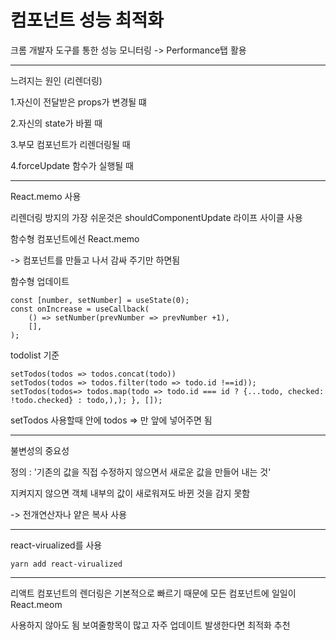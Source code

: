 <h1>컴포넌트 성능 최적화 </h1>

크롬 개발자 도구를 통한 성능 모니터링 -> Performance탭 활용

---

느려지는 원인 (리렌더링)

1.자신이 전달받은 props가 변경될 떄

2.자신의 state가 바뀔 때

3.부모 컴포넌트가 리렌더링될 때

4.forceUpdate 함수가 실행될 때

---

React.memo 사용

리렌더링 방지의 가장 쉬운것은 shouldComponentUpdate 라이프 사이클 사용

함수형 컴포넌트에선 React.memo

-> 컴포넌트를 만들고 나서 감싸 주기만 하면됨



함수형 업데이트

```react
const [number, setNumber] = useState(0);
const onIncrease = useCallback(
	() => setNumber(prevNumber => prevNumber +1),
	[],
);
```

todolist 기준

```react
setTodos(todos => todos.concat(todo))
setTodos(todos => todos.filter(todo => todo.id !==id));
setTodos(todos=> todos.map(todo => todo.id === id ? {...todo, checked: !todo.checked} : todo,),); }, []);

```

setTodos 사용할때 안에 todos => 만 앞에 넣어주면 됨

---

불변성의 중요성

정의 : '기존의 값을 직접 수정하지 않으면서 새로운 값을 만들어 내는 것'

지켜지지 않으면 객체 내부의 값이 새로워져도 바뀐 것을 감지 못함

-> 전개연산자나 얕은 복사 사용

---

react-virualized를 사용

```react
yarn add react-virualized
```



---

리액트 컴포넌트의 렌더링은 기본적으로 빠르기 때문에 모든 컴포넌트에 일일이 React.meom

사용하지 않아도 됨 보여줄항목이 많고 자주 업데이트 발생한다면 최적화 추천